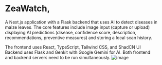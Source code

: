 

#  ZeaWatch,
A Next.js application with a Flask backend that uses AI to detect diseases in maize leaves. 
The core features include image input (capture or upload) 
displaying AI predictions (disease, confidence score, description, recommendations, preventive measures)
and storing a local scan history. 

The frontend uses React, TypeScript, Tailwind CSS, and ShadCN UI
Backend uses Flask and Genkit with Google Gemini for AI. 
Both frontend and backend servers need to be run simultaneously. 
![image](https://github.com/user-attachments/assets/e454f2ff-e94d-42de-95cc-2787644bc179)
